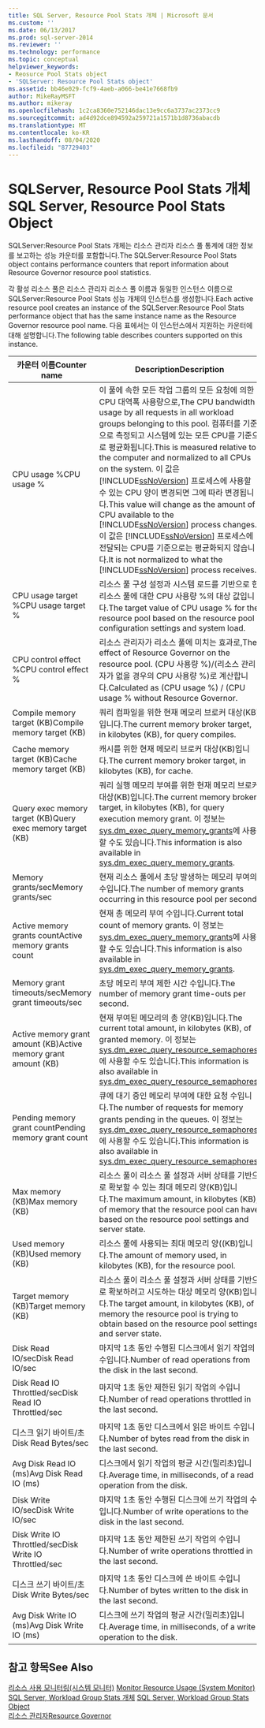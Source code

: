 ```yaml
---
title: SQL Server, Resource Pool Stats 개체 | Microsoft 문서
ms.custom: ''
ms.date: 06/13/2017
ms.prod: sql-server-2014
ms.reviewer: ''
ms.technology: performance
ms.topic: conceptual
helpviewer_keywords:
- Reosurce Pool Stats object
- 'SQLServer: Resource Pool Stats object'
ms.assetid: bb46e029-fcf9-4aeb-a066-be41e7668fb9
author: MikeRayMSFT
ms.author: mikeray
ms.openlocfilehash: 1c2ca8360e752146dac13e9cc6a3737ac2373cc9
ms.sourcegitcommit: ad4d92dce894592a259721a1571b1d8736abacdb
ms.translationtype: MT
ms.contentlocale: ko-KR
ms.lasthandoff: 08/04/2020
ms.locfileid: "87729403"
---
```

# <a name="sql-server-resource-pool-stats-object"></a><span data-ttu-id="ff05d-102">SQLServer, Resource Pool Stats 개체</span><span class="sxs-lookup"><span data-stu-id="ff05d-102">SQL Server, Resource Pool Stats Object</span></span>
  <span data-ttu-id="ff05d-103">SQLServer:Resource Pool Stats 개체는 리소스 관리자 리소스 풀 통계에 대한 정보를 보고하는 성능 카운터를 포함합니다.</span><span class="sxs-lookup"><span data-stu-id="ff05d-103">The SQLServer:Resource Pool Stats object contains performance counters that report information about Resource Governor resource pool statistics.</span></span>  
  
 <span data-ttu-id="ff05d-104">각 활성 리소스 풀은 리소스 관리자 리소스 풀 이름과 동일한 인스턴스 이름으로 SQLServer:Resource Pool Stats 성능 개체의 인스턴스를 생성합니다.</span><span class="sxs-lookup"><span data-stu-id="ff05d-104">Each active resource pool creates an instance of the SQLServer:Resource Pool Stats performance object that has the same instance name as the Resource Governor resource pool name.</span></span> <span data-ttu-id="ff05d-105">다음 표에서는 이 인스턴스에서 지원하는 카운터에 대해 설명합니다.</span><span class="sxs-lookup"><span data-stu-id="ff05d-105">The following table describes counters supported on this instance.</span></span>  
  
|<span data-ttu-id="ff05d-106">카운터 이름</span><span class="sxs-lookup"><span data-stu-id="ff05d-106">Counter name</span></span>|<span data-ttu-id="ff05d-107">Description</span><span class="sxs-lookup"><span data-stu-id="ff05d-107">Description</span></span>|  
|------------------|-----------------|  
|<span data-ttu-id="ff05d-108">CPU usage %</span><span class="sxs-lookup"><span data-stu-id="ff05d-108">CPU usage %</span></span>|<span data-ttu-id="ff05d-109">이 풀에 속한 모든 작업 그룹의 모든 요청에 의한 CPU 대역폭 사용량으로,</span><span class="sxs-lookup"><span data-stu-id="ff05d-109">The CPU bandwidth usage by all requests in all workload groups belonging to this pool.</span></span> <span data-ttu-id="ff05d-110">컴퓨터를 기준으로 측정되고 시스템에 있는 모든 CPU를 기준으로 평균화됩니다.</span><span class="sxs-lookup"><span data-stu-id="ff05d-110">This is measured relative to the computer and normalized to all CPUs on the system.</span></span> <span data-ttu-id="ff05d-111">이 값은 [!INCLUDE[ssNoVersion](../../includes/ssnoversion-md.md)] 프로세스에 사용할 수 있는 CPU 양이 변경되면 그에 따라 변경됩니다.</span><span class="sxs-lookup"><span data-stu-id="ff05d-111">This value will change as the amount of CPU available to the [!INCLUDE[ssNoVersion](../../includes/ssnoversion-md.md)] process changes.</span></span> <span data-ttu-id="ff05d-112">이 값은 [!INCLUDE[ssNoVersion](../../includes/ssnoversion-md.md)] 프로세스에 전달되는 CPU를 기준으로는 평균화되지 않습니다.</span><span class="sxs-lookup"><span data-stu-id="ff05d-112">It is not normalized to what the [!INCLUDE[ssNoVersion](../../includes/ssnoversion-md.md)] process receives.</span></span>|  
|<span data-ttu-id="ff05d-113">CPU usage target %</span><span class="sxs-lookup"><span data-stu-id="ff05d-113">CPU usage target %</span></span>|<span data-ttu-id="ff05d-114">리소스 풀 구성 설정과 시스템 로드를 기반으로 한 리소스 풀에 대한 CPU 사용량 %의 대상 값입니다.</span><span class="sxs-lookup"><span data-stu-id="ff05d-114">The target value of CPU usage % for the resource pool based on the resource pool configuration settings and system load.</span></span>|  
|<span data-ttu-id="ff05d-115">CPU control effect %</span><span class="sxs-lookup"><span data-stu-id="ff05d-115">CPU control effect %</span></span>|<span data-ttu-id="ff05d-116">리소스 관리자가 리소스 풀에 미치는 효과로,</span><span class="sxs-lookup"><span data-stu-id="ff05d-116">The effect of Resource Governor on the resource pool.</span></span> <span data-ttu-id="ff05d-117">(CPU 사용량 %)/(리소스 관리자가 없을 경우의 CPU 사용량 %)로 계산합니다.</span><span class="sxs-lookup"><span data-stu-id="ff05d-117">Calculated as (CPU usage %) / (CPU usage % without Resource Governor.</span></span>|  
|<span data-ttu-id="ff05d-118">Compile memory target (KB)</span><span class="sxs-lookup"><span data-stu-id="ff05d-118">Compile memory target (KB)</span></span>|<span data-ttu-id="ff05d-119">쿼리 컴파일을 위한 현재 메모리 브로커 대상(KB)입니다.</span><span class="sxs-lookup"><span data-stu-id="ff05d-119">The current memory broker target, in kilobytes (KB), for query compiles.</span></span>|  
|<span data-ttu-id="ff05d-120">Cache memory target (KB)</span><span class="sxs-lookup"><span data-stu-id="ff05d-120">Cache memory target (KB)</span></span>|<span data-ttu-id="ff05d-121">캐시를 위한 현재 메모리 브로커 대상(KB)입니다.</span><span class="sxs-lookup"><span data-stu-id="ff05d-121">The current memory broker target, in kilobytes (KB), for cache.</span></span>|  
|<span data-ttu-id="ff05d-122">Query exec memory target (KB)</span><span class="sxs-lookup"><span data-stu-id="ff05d-122">Query exec memory target (KB)</span></span>|<span data-ttu-id="ff05d-123">쿼리 실행 메모리 부여를 위한 현재 메모리 브로커 대상(KB)입니다.</span><span class="sxs-lookup"><span data-stu-id="ff05d-123">The current memory broker target, in kilobytes (KB), for query execution memory grant.</span></span> <span data-ttu-id="ff05d-124">이 정보는 [sys.dm_exec_query_memory_grants](/sql/relational-databases/system-dynamic-management-views/sys-dm-exec-query-memory-grants-transact-sql)에 사용할 수도 있습니다.</span><span class="sxs-lookup"><span data-stu-id="ff05d-124">This information is also available in [sys.dm_exec_query_memory_grants](/sql/relational-databases/system-dynamic-management-views/sys-dm-exec-query-memory-grants-transact-sql).</span></span>|  
|<span data-ttu-id="ff05d-125">Memory grants/sec</span><span class="sxs-lookup"><span data-stu-id="ff05d-125">Memory grants/sec</span></span>|<span data-ttu-id="ff05d-126">현재 리소스 풀에서 초당 발생하는 메모리 부여의 수입니다.</span><span class="sxs-lookup"><span data-stu-id="ff05d-126">The number of memory grants occurring in this resource pool per second.</span></span>|  
|<span data-ttu-id="ff05d-127">Active memory grants count</span><span class="sxs-lookup"><span data-stu-id="ff05d-127">Active memory grants count</span></span>|<span data-ttu-id="ff05d-128">현재 총 메모리 부여 수입니다.</span><span class="sxs-lookup"><span data-stu-id="ff05d-128">Current total count of memory grants.</span></span> <span data-ttu-id="ff05d-129">이 정보는 [sys.dm_exec_query_memory_grants](/sql/relational-databases/system-dynamic-management-views/sys-dm-exec-query-memory-grants-transact-sql)에 사용할 수도 있습니다.</span><span class="sxs-lookup"><span data-stu-id="ff05d-129">This information is also available in [sys.dm_exec_query_memory_grants](/sql/relational-databases/system-dynamic-management-views/sys-dm-exec-query-memory-grants-transact-sql).</span></span>|  
|<span data-ttu-id="ff05d-130">Memory grant timeouts/sec</span><span class="sxs-lookup"><span data-stu-id="ff05d-130">Memory grant timeouts/sec</span></span>|<span data-ttu-id="ff05d-131">초당 메모리 부여 제한 시간 수입니다.</span><span class="sxs-lookup"><span data-stu-id="ff05d-131">The number of memory grant time-outs per second.</span></span>|  
|<span data-ttu-id="ff05d-132">Active memory grant amount (KB)</span><span class="sxs-lookup"><span data-stu-id="ff05d-132">Active memory grant amount (KB)</span></span>|<span data-ttu-id="ff05d-133">현재 부여된 메모리의 총 양(KB)입니다.</span><span class="sxs-lookup"><span data-stu-id="ff05d-133">The current total amount, in kilobytes (KB), of granted memory.</span></span> <span data-ttu-id="ff05d-134">이 정보는 [sys.dm_exec_query_resource_semaphores](/sql/relational-databases/system-dynamic-management-views/sys-dm-exec-query-resource-semaphores-transact-sql)에 사용할 수도 있습니다.</span><span class="sxs-lookup"><span data-stu-id="ff05d-134">This information is also available in [sys.dm_exec_query_resource_semaphores](/sql/relational-databases/system-dynamic-management-views/sys-dm-exec-query-resource-semaphores-transact-sql).</span></span>|  
|<span data-ttu-id="ff05d-135">Pending memory grant count</span><span class="sxs-lookup"><span data-stu-id="ff05d-135">Pending memory grant count</span></span>|<span data-ttu-id="ff05d-136">큐에 대기 중인 메모리 부여에 대한 요청 수입니다.</span><span class="sxs-lookup"><span data-stu-id="ff05d-136">The number of requests for memory grants pending in the queues.</span></span> <span data-ttu-id="ff05d-137">이 정보는 [sys.dm_exec_query_resource_semaphores](/sql/relational-databases/system-dynamic-management-views/sys-dm-exec-query-resource-semaphores-transact-sql)에 사용할 수도 있습니다.</span><span class="sxs-lookup"><span data-stu-id="ff05d-137">This information is also available in [sys.dm_exec_query_resource_semaphores](/sql/relational-databases/system-dynamic-management-views/sys-dm-exec-query-resource-semaphores-transact-sql).</span></span>|  
|<span data-ttu-id="ff05d-138">Max memory (KB)</span><span class="sxs-lookup"><span data-stu-id="ff05d-138">Max memory (KB)</span></span>|<span data-ttu-id="ff05d-139">리소스 풀이 리소스 풀 설정과 서버 상태를 기반으로 확보할 수 있는 최대 메모리 양(KB)입니다.</span><span class="sxs-lookup"><span data-stu-id="ff05d-139">The maximum amount, in kilobytes (KB), of memory that the resource pool can have based on the resource pool settings and server state.</span></span>|  
|<span data-ttu-id="ff05d-140">Used memory (KB)</span><span class="sxs-lookup"><span data-stu-id="ff05d-140">Used memory (KB)</span></span>|<span data-ttu-id="ff05d-141">리소스 풀에 사용되는 최대 메모리 양((KB)입니다.</span><span class="sxs-lookup"><span data-stu-id="ff05d-141">The amount of memory used, in kilobytes (KB), for the resource pool.</span></span>|  
|<span data-ttu-id="ff05d-142">Target memory (KB)</span><span class="sxs-lookup"><span data-stu-id="ff05d-142">Target memory (KB)</span></span>|<span data-ttu-id="ff05d-143">리소스 풀이 리소스 풀 설정과 서버 상태를 기반으로 확보하려고 시도하는 대상 메모리 양(KB)입니다.</span><span class="sxs-lookup"><span data-stu-id="ff05d-143">The target amount, in kilobytes (KB), of memory the resource pool is trying to obtain based on the resource pool settings and server state.</span></span>|  
|<span data-ttu-id="ff05d-144">Disk Read IO/sec</span><span class="sxs-lookup"><span data-stu-id="ff05d-144">Disk Read IO/sec</span></span>|<span data-ttu-id="ff05d-145">마지막 1초 동안 수행된 디스크에서 읽기 작업의 수입니다.</span><span class="sxs-lookup"><span data-stu-id="ff05d-145">Number of read operations from the disk in the last second.</span></span>|  
|<span data-ttu-id="ff05d-146">Disk Read IO Throttled/sec</span><span class="sxs-lookup"><span data-stu-id="ff05d-146">Disk Read IO Throttled/sec</span></span>|<span data-ttu-id="ff05d-147">마지막 1초 동안 제한된 읽기 작업의 수입니다.</span><span class="sxs-lookup"><span data-stu-id="ff05d-147">Number of read operations throttled in the last second.</span></span>|  
|<span data-ttu-id="ff05d-148">디스크 읽기 바이트/초</span><span class="sxs-lookup"><span data-stu-id="ff05d-148">Disk Read Bytes/sec</span></span>|<span data-ttu-id="ff05d-149">마지막 1초 동안 디스크에서 읽은 바이트 수입니다.</span><span class="sxs-lookup"><span data-stu-id="ff05d-149">Number of bytes read from the disk in the last second.</span></span>|  
|<span data-ttu-id="ff05d-150">Avg Disk Read IO (ms)</span><span class="sxs-lookup"><span data-stu-id="ff05d-150">Avg Disk Read IO (ms)</span></span>|<span data-ttu-id="ff05d-151">디스크에서 읽기 작업의 평균 시간(밀리초)입니다.</span><span class="sxs-lookup"><span data-stu-id="ff05d-151">Average time, in milliseconds, of a read operation from the disk.</span></span>|  
|<span data-ttu-id="ff05d-152">Disk Write IO/sec</span><span class="sxs-lookup"><span data-stu-id="ff05d-152">Disk Write IO/sec</span></span>|<span data-ttu-id="ff05d-153">마지막 1초 동안 수행된 디스크에 쓰기 작업의 수입니다.</span><span class="sxs-lookup"><span data-stu-id="ff05d-153">Number of write operations to the disk in the last second.</span></span>|  
|<span data-ttu-id="ff05d-154">Disk Write IO Throttled/sec</span><span class="sxs-lookup"><span data-stu-id="ff05d-154">Disk Write IO Throttled/sec</span></span>|<span data-ttu-id="ff05d-155">마지막 1초 동안 제한된 쓰기 작업의 수입니다.</span><span class="sxs-lookup"><span data-stu-id="ff05d-155">Number of write operations throttled in the last second.</span></span>|  
|<span data-ttu-id="ff05d-156">디스크 쓰기 바이트/초</span><span class="sxs-lookup"><span data-stu-id="ff05d-156">Disk Write Bytes/sec</span></span>|<span data-ttu-id="ff05d-157">마지막 1초 동안 디스크에 쓴 바이트 수입니다.</span><span class="sxs-lookup"><span data-stu-id="ff05d-157">Number of bytes written to the disk in the last second.</span></span>|  
|<span data-ttu-id="ff05d-158">Avg Disk Write IO (ms)</span><span class="sxs-lookup"><span data-stu-id="ff05d-158">Avg Disk Write IO (ms)</span></span>|<span data-ttu-id="ff05d-159">디스크에 쓰기 작업의 평균 시간(밀리초)입니다.</span><span class="sxs-lookup"><span data-stu-id="ff05d-159">Average time, in milliseconds, of a write operation to the disk.</span></span>|  
  
## <a name="see-also"></a><span data-ttu-id="ff05d-160">참고 항목</span><span class="sxs-lookup"><span data-stu-id="ff05d-160">See Also</span></span>  
 <span data-ttu-id="ff05d-161">[리소스 사용 모니터링&#40;시스템 모니터&#41;](monitor-resource-usage-system-monitor.md) </span><span class="sxs-lookup"><span data-stu-id="ff05d-161">[Monitor Resource Usage &#40;System Monitor&#41;](monitor-resource-usage-system-monitor.md) </span></span>  
 <span data-ttu-id="ff05d-162">[SQL Server, Workload Group Stats 개체](sql-server-workload-group-stats-object.md) </span><span class="sxs-lookup"><span data-stu-id="ff05d-162">[SQL Server, Workload Group Stats Object](sql-server-workload-group-stats-object.md) </span></span>  
 [<span data-ttu-id="ff05d-163">리소스 관리자</span><span class="sxs-lookup"><span data-stu-id="ff05d-163">Resource Governor</span></span>](../resource-governor/resource-governor.md)  
  
  
